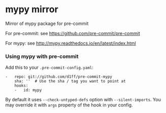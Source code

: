 mypy mirror
===========

Mirror of mypy package for pre-commit

For pre-commit: see https://github.com/pre-commit/pre-commit

For mypy: see http://mypy.readthedocs.io/en/latest/index.html


### Using mypy with pre-commit

Add this to your `.pre-commit-config.yaml`:

    -   repo: git://github.com/d1ff/pre-commit-mypy
        sha: ''  # Use the sha / tag you want to point at
        hooks:
        -   id: mypy

By default it uses ```--check-untyped-defs``` option with
```--silent-imports```. You may override it with ```args``` property of the
hook in your config.
